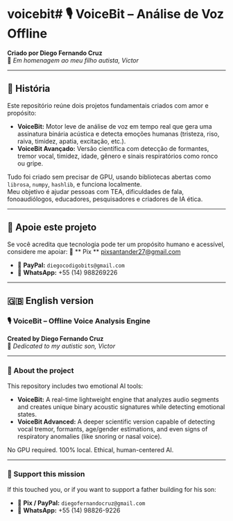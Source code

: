 # voicebit# 🎙️ VoiceBit – Análise de Voz Offline
**Criado por Diego Fernando Cruz**  
💙 *Em homenagem ao meu filho autista, Victor*

---

## 📜 História

Este repositório reúne dois projetos fundamentais criados com amor e propósito:

- **VoiceBit:** Motor leve de análise de voz em tempo real que gera uma assinatura binária acústica e detecta emoções humanas (tristeza, riso, raiva, timidez, apatia, excitação, etc.).
- **VoiceBit Avançado:** Versão científica com detecção de formantes, tremor vocal, timidez, idade, gênero e sinais respiratórios como ronco ou gripe.

Tudo foi criado sem precisar de GPU, usando bibliotecas abertas como `librosa`, `numpy`, `hashlib`, e funciona localmente.  
Meu objetivo é ajudar pessoas com TEA, dificuldades de fala, fonoaudiólogos, educadores, pesquisadores e criadores de IA ética.

---

## 🙏 Apoie este projeto

Se você acredita que tecnologia pode ter um propósito humano e acessível, considere me apoiar:
  💸 ** Pix ** pixsantander27@gmail.com
- 💸 **PayPal:** `diegocodigobits@gmail.com`
- 📱 **WhatsApp:** +55 (14) 988269226

---

## 🇬🇧 English version

### 🎙️ VoiceBit – Offline Voice Analysis Engine  
**Created by Diego Fernando Cruz**  
💙 *Dedicated to my autistic son, Victor*

---

### 📜 About the project

This repository includes two emotional AI tools:

- **VoiceBit:** A real-time lightweight engine that analyzes audio segments and creates unique binary acoustic signatures while detecting emotional states.
- **VoiceBit Advanced:** A deeper scientific version capable of detecting vocal tremor, formants, age/gender estimations, and even signs of respiratory anomalies (like snoring or nasal voice).

No GPU required. 100% local. Ethical, human-centered AI.

---

### 🙏 Support this mission

If this touched you, or if you want to support a father building for his son:

- 💸 **Pix / PayPal:** `diegofernandocruz@gmail.com`
- 📱 **WhatsApp:** +55 (14) 98826-9226
